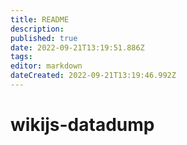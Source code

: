 ```yaml
---
title: README
description: 
published: true
date: 2022-09-21T13:19:51.886Z
tags: 
editor: markdown
dateCreated: 2022-09-21T13:19:46.992Z
---
```


# wikijs-datadump
